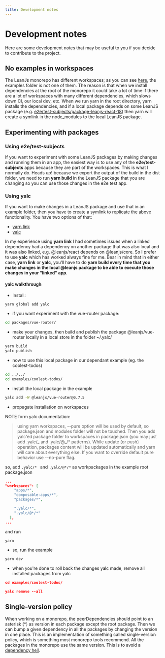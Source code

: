 ```yaml
---
title: Development notes
---
```


# Development notes

Here are some development notes that may be useful to you if you decide to contribute to the project.

## No examples in workspaces

The LeanJs monorepo has different workspaces; as you can see [here](https://github.com/leanjs/leanjs/blob/main/package.json#L27), the examples folder is not one of them.
The reason is that when we install dependencies at the root of the monorepo it could take a lot of time if there are a lot of workspaces with many different dependencies, which slows down CI, our local dev, etc.
When we run yarn in the root directory, yarn installs the dependencies, and if a local package depends on some LeanJS package (e.g. [e2e/test-subjects/package-leanjs-react-18](https://github.com/leanjs/leanjs/blob/main/e2e/test-subjects/package-leanjs-react-18/package.json#L23)) then yarn will create a symlink in the node_modules to the local LeanJS package.

## Experimenting with packages

### Using e2e/test-subjects

If you want to experiment with some LeanJS packages by making changes and running them in an app, the easiest way is to use any of the **e2e/test-subjects** apps because they are part of the workspaces. This is what I normally do. Heads up! because we export the output of the build in the dist folder, we need to run **yarn build** in the LeanJS package that you are changing so you can use those changes in the e2e test app.

### Using yalc

If you want to make changes in a LeanJS package and use that in an example folder, then you have to create a symlink to replicate the above functionality. You have two options of that:

- [yarn link](https://classic.yarnpkg.com/lang/en/docs/cli/link/)
- [yalc](https://github.com/wclr/yalc)

In my experience using **yarn link** I had sometimes issues when a linked dependency had a dependency on another package that was also local and it was also linked, e.g. @leanjs/react depends on @leanjs/core. So I prefer to use **yalc** which has worked always fine for me.
Bear in mind that in either case, **yarn link** or **yalc**, you’ll have to do **yarn build every time that you make changes in the local @leanjs package to be able to execute those changes in your “linked” app**.

#### yalc walkthrough

- Install:

```bash
yarn global add yalc
```

- if you want experiment with the vue-router package:

```bash
cd packages/vue-router/
```

- make your changes, then build and publish the package @leanjs/vue-router locally in a local store in the folder ~/.yalc/

```bash
yarn build
yalc publish
```

- now to use this local package in our dependant example (eg. the coolest-todos)

```bash
cd ../../
cd examples/coolest-todos/
```

- install the local package in the example

```bash
yalc add -W @leanjs/vue-router@0.7.5
```

- propagate installation on workspaces

NOTE form yalc documentation:

> using yarn workspaces, --pure option will be used by default, so package.json and modules folder will not be touched. Then you add yalc'ed package folder to workspaces in package.json (you may just add .yalc/_ and .yalc/@_/\* patterns). While update (or push) operation, packages content will be updated automatically and yarn will care about everything else. If you want to override default pure behavior use --no-pure flag.

so, add `.yalc/* ` and `.yalc/@*/*` as workpackages in the example root package.json

```json
...
"workspaces": [
    "apps/*",
    "composable-apps/*",
    "packages/*",

    ".yalc/*",
    ".yalc/@*/*"
  ],
...
```

and run

```bash
yarn
```

- so, run the example

```bash
yarn dev
```

- when you're done to roll back the changes yalc made, remove all installed packages from yalc

```json
cd examples/coolest-todos/

yalc remove --all
```

## Single-version policy

When working on a monorepo, the peerDependencies should point to an asterisk (\*) as version in each package except the root package.
Then we can bump a given dependency in all the packages by changing the version in one place.
This is an implementation of something called single-version policy, which is something most monorepo tools recommend. All the packages in the monorepo use the same version. This is to avoid a [dependency hell](https://en.wikipedia.org/wiki/Dependency_hell).
